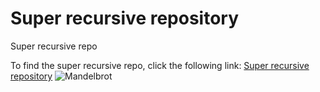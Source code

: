 # Super recursive repository
Super recursive repo

To find the super recursive repo, click the following link: [Super recursive repository](https://github.com/florianbaer/recursive-repo/)
![Mandelbrot](https://github.com/florianaber/recurisve-rep/raw/master/mandelbrot.jpg "Mandelbrot")
